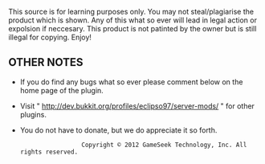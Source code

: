 This source is for learning purposes only. You may not steal/plagiarise the product which is shown.
Any of this what so ever will lead in legal action or expolsion if neccesary. This product is not patinted
by the owner but is still illegal for copying. Enjoy!

OTHER NOTES 
-----------
 
   - If you do find any bugs what so ever please comment below on the home page of the plugin.
   - Visit " http://dev.bukkit.org/profiles/eclipso97/server-mods/ " for other plugins.
   - You do not have to donate, but we do appreciate it so forth.




                          Copyright © 2012 GameSeek Technology, Inc. All rights reserved.
